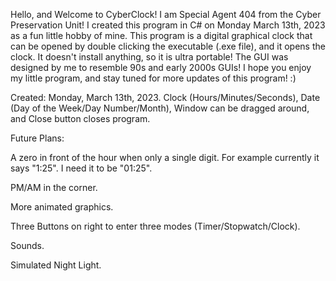 Hello, and Welcome to CyberClock! I am Special Agent 404 from the Cyber Preservation Unit! 
I created this program in C# on Monday March 13th, 2023 as a fun little hobby of mine.
This program is a digital graphical clock that can be opened by double clicking the executable (.exe file), and it opens the clock.
It doesn't install anything, so it is ultra portable!
The GUI was designed by me to resemble 90s and early 2000s GUIs!
I hope you enjoy my little program, and stay tuned for more updates of this program! :)

Created: Monday, March 13th, 2023. Clock (Hours/Minutes/Seconds), Date (Day of the Week/Day Number/Month), Window can be dragged around, and Close button closes program. 

Future Plans:

A zero in front of the hour when only a single digit. For example currently it says "1:25". I need it to be "01:25".

PM/AM in the corner.

More animated graphics.

Three Buttons on right to enter three modes (Timer/Stopwatch/Clock).

Sounds.

Simulated Night Light.
